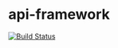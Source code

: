 # api-framework

[status-svg]: https://travis-ci.org/hemant0071234/api-framework.svg?branch=master
[status]: https://travis-ci.org/hemant0071234/api-framework

[![Build Status](https://travis-ci.org/hemant0071234/api-framework.svg?branch=master)](https://travis-ci.org/hemant0071234/api-framework)